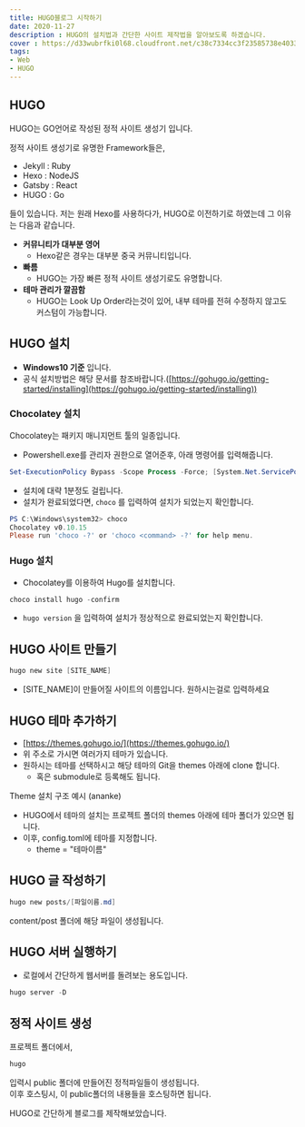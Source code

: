 ```yaml
---
title: HUGO블로그 시작하기
date: 2020-11-27
description : HUGO의 설치법과 간단한 사이트 제작법을 알아보도록 하겠습니다.
cover : https://d33wubrfki0l68.cloudfront.net/c38c7334cc3f23585738e40334284fddcaf03d5e/2e17c/images/hugo-logo-wide.svg
tags:
- Web
- HUGO
---
```


## HUGO

HUGO는 GO언어로 작성된 정적 사이트 생성기 입니다.

정적 사이트 생성기로 유명한 Framework들은,

- Jekyll : Ruby
- Hexo : NodeJS
- Gatsby : React
- HUGO : Go

들이 있습니다. 저는 원래 Hexo를 사용하다가, HUGO로 이전하기로 하였는데 그 이유는 다음과 같습니다.

- **커뮤니티가 대부분 영어**
    - Hexo같은 경우는 대부분 중국 커뮤니티입니다.
- **빠름**
    - HUGO는 가장 빠른 정적 사이트 생성기로도 유명합니다.
- **테마 관리가 깔끔함**
    - HUGO는 Look Up Order라는것이 있어, 내부 테마를 전혀 수정하지 않고도 커스텀이 가능합니다.

## HUGO 설치

- **Windows10 기준** 입니다.
- 공식 설치방법은 해당 문서를 참조바랍니다.([https://gohugo.io/getting-started/installing](https://gohugo.io/getting-started/installing))

### Chocolatey 설치

Chocolatey는 패키지 매니지먼트 툴의 일종입니다.

- Powershell.exe를 관리자 권한으로 열어준후, 아래 명령어를 입력해줍니다.

```powershell
Set-ExecutionPolicy Bypass -Scope Process -Force; [System.Net.ServicePointManager]::SecurityProtocol = [System.Net.ServicePointManager]::SecurityProtocol -bor 3072; iex ((New-Object System.Net.WebClient).DownloadString('https://chocolatey.org/install.ps1'))
```

- 설치에 대략 1분정도 걸립니다.
- 설치가 완료되었다면, `choco` 를 입력하여 설치가 되었는지 확인합니다.

```powershell
PS C:\Windows\system32> choco
Chocolatey v0.10.15
Please run 'choco -?' or 'choco <command> -?' for help menu.
```

### Hugo 설치

- Chocolatey를 이용하여 Hugo를 설치합니다.

```powershell
choco install hugo -confirm
```

- `hugo version` 을 입력하여 설치가 정상적으로 완료되었는지 확인합니다.

## HUGO 사이트 만들기

```powershell
hugo new site [SITE_NAME]
```

- [SITE_NAME]이 만들어질 사이트의 이름입니다. 원하시는걸로 입력하세요

## HUGO 테마 추가하기

- [https://themes.gohugo.io/](https://themes.gohugo.io/)
- 위 주소로 가시면 여러가지 테마가 있습니다.
- 원하시는 테마를 선택하시고 해당 테마의 Git을 themes 아래에 clone 합니다.
    - 혹은 submodule로 등록해도 됩니다.

Theme 설치 구조 예시 (ananke)

- HUGO에서 테마의 설치는 프로젝트 폴더의 themes 아래에 테마 폴더가 있으면 됩니다.
- 이후, config.toml에 테마를 지정합니다.
    - theme = "테마이름"

## HUGO 글 작성하기

```powershell
hugo new posts/[파일이름.md]
```
content/post 폴더에 해당 파일이 생성됩니다.

## HUGO 서버 실행하기

- 로컬에서 간단하게 웹서버를 돌려보는 용도입니다.

```powershell
hugo server -D
```

## 정적 사이트 생성

프로젝트 폴더에서,

```powershell
hugo
```

입력시 public 폴더에 만들어진 정적파일들이 생성됩니다.  
이후 호스팅시, 이 public폴더의 내용들을 호스팅하면 됩니다.  

HUGO로 간단하게 블로그를 제작해보았습니다.